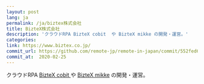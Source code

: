 ```yaml
---
layout: post
lang: ja
permalink: /ja/biztex株式会社
title: BizteX株式会社
description: 'クラウドRPA BizteX cobit  や BizteX mikke の開発・運営。'
categories: 
link: https://www.biztex.co.jp/
commit_url: https://github.com/remote-jp/remote-in-japan/commit/552fed65743f6edf9574520d6999d6621260f5a5
commit_at:  2020-02-25
---
```


<p>クラウドRPA <a href="https://service.biztex.co.jp/">BizteX cobit </a> や <a href="https://service.biztex.co.jp/mikke/">BizteX mikke</a> の開発・運営。</p>
